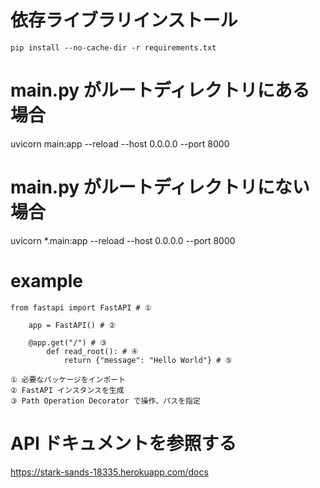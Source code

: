 # 依存ライブラリインストール

    pip install --no-cache-dir -r requirements.txt

# main.py がルートディレクトリにある場合

uvicorn main:app --reload --host 0.0.0.0 --port 8000

# main.py がルートディレクトリにない場合

uvicorn \*.main:app --reload --host 0.0.0.0 --port 8000

# example

    from fastapi import FastAPI # ①

        app = FastAPI() # ②

        @app.get("/") # ③
            def read_root(): # ④
                return {"message": "Hello World"} # ⑤

    ① 必要なパッケージをインポート
    ② FastAPI インスタンスを生成
    ③ Path Operation Decorator で操作、パスを指定

# API ドキュメントを参照する

https://stark-sands-18335.herokuapp.com/docs

